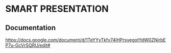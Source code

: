 # SMART PRESENTATION

## Documentation
https://docs.google.com/document/d/1TeYYyTkfv74lHPrsyegotYdW0ZNjrbEP7u-GcVrSQRU/edit#